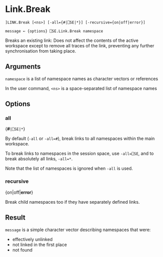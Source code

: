 # Link.Break

    ]LINK.Break [<ns>] [-all={#|⎕SE|*}] [-recursive={on|off|error}]
    
    message ← {options} ⎕SE.Link.Break namespace

Breaks an existing link: Does not affect the contents of the active workspace except to remove all traces of the link, preventing any further synchronisation from taking place.

## Arguments
`namespace` is a list of namespace names as character vectors or references

In the user command, `<ns>` is a space-separated list of namespace names

## Options

### all
{**#**`|⎕SE|*`}

By default (`-all` or `-all=#`), break links to all namespaces within the main workspace. 

To break links to namespaces in the session space, use `-all=⎕SE`, and to break absolutely all links, `-all=*`.

Note that the list of namespaces is ignored when `-all` is used.

### recursive
{on|off|**error**}

Break child namespaces too if they have separately defined links.


## Result
`message` is a simple character vector describing namespaces that were:
- effectively unlinked
- not linked in the first place
- not found